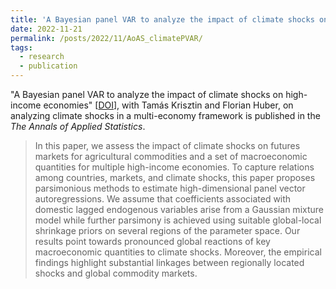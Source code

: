 ```yaml
---
title: 'A Bayesian panel VAR to analyze the impact of climate shocks on high-income economies'
date: 2022-11-21
permalink: /posts/2022/11/AoAS_climatePVAR/
tags:
  - research
  - publication
---
```


"A Bayesian panel VAR to analyze the impact of climate shocks on high-income economies" [[DOI](http://dx.doi.org/10.1214/22-AOAS1681)], with Tamás Krisztin and Florian Huber, on analyzing climate shocks in a multi-economy framework is published in the _The Annals of Applied Statistics_. 

> In this paper, we assess the impact of climate shocks on futures markets for agricultural commodities and a set of macroeconomic quantities for multiple high-income economies. To capture relations among countries, markets, and climate shocks, this paper proposes parsimonious methods to estimate high-dimensional panel vector autoregressions. We assume that coefficients associated with domestic lagged endogenous variables arise from a Gaussian mixture model while further parsimony is achieved using suitable global-local shrinkage priors on several regions of the parameter space. Our results point towards pronounced global reactions of key macroeconomic quantities to climate shocks. Moreover, the empirical findings highlight substantial linkages between regionally located shocks and global commodity markets.
